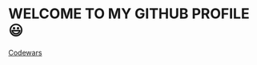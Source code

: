 # WELCOME TO MY GITHUB PROFILE :smiley:
[Codewars](https://www.codewars.com/users/manuelbosi/badges/large)
